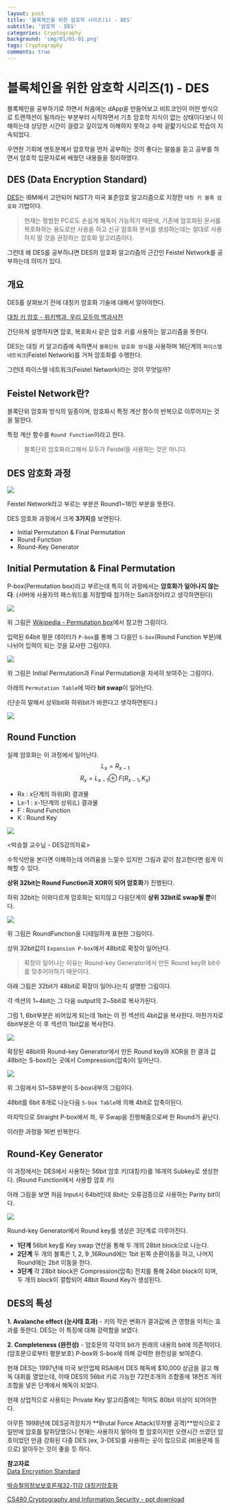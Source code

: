 ```yaml
---
layout: post
title: '블록체인을 위한 암호학 시리즈(1) - DES'
subtitle: '암호학 - DES'
categories: Cryptography
background: 'img/01/01-01.png'
tags: Cryptography
comments: true
---
```


# 블록체인을 위한 암호학 시리즈(1) - DES

블록체인을 공부하기로 하면서 처음에는 dApp을 만들어보고 비트코인이 어떤 방식으로 트랜잭션이 될까라는 부분부터 시작하면서 기초 암호학 지식이 없는 상태이다보니 이해하는데 상당한 시간이 걸렸고 깊이있게 이해하지 못하고 수박 겉햛기식으로 학습이 지속되었다.

우연한 기회에 멘토분께서 암호학을 먼저 공부하는 것이 좋다는 말씀을 듣고 공부를 하면서 암호학 입문자로써 배웠던 내용들을 정리하였다.

## DES (Data Encryption Standard)

[DES](https://namu.wiki/w/DES)는 IBM에서 고안되어 NIST가 미국 표준암호 알고리즘으로 지정한 `대칭 키 블록 암호화` 기법이다.

> 현재는 평범한 PC로도 손쉽게 해독이 가능하기 때문에, 기존에 암호화된 문서를 복호화하는 용도로만 사용을 하고 신규 암호화 문서를 생성하는데는 절대로 사용하지 말 것을 권장하는 암호화 알고리즘이다.

그런데 왜 DES를 공부하냐면 DES의 암호화 알고리즘의 근간인 Feistel Network를 공부하는데 의미가 있다.

## 개요

DES를 살펴보기 전에 대칭키 암호화 기술에 대해서 알아야한다.

[대칭 키 암호 - 위키백과, 우리 모두의 백과사전](https://ko.wikipedia.org/wiki/%EB%8C%80%EC%B9%AD_%ED%82%A4_%EC%95%94%ED%98%B8)

간단하게 설명하자면 암호, 복호화시 같은 암호 키를 사용하는 알고리즘을 뜻한다.

DES는 대칭 키 알고리즘에 속하면서 `블록단위 암호화 방식`을 사용하며 16단계의 `파이스텔 네트워크`(Feistel Network)를 거쳐 암호화를 수행한다.

그런데 파이스텔 네트워크(Feistel Network)라는 것이 무엇일까?

## **Feistel Network란?**

블록단위 암호화 방식의 일종이며, 암호화시 특정 계산 함수의 반복으로 이루어지는 것을 말한다.

특정 계산 함수를 `Round Function`이라고 한다.

> 블록단위 암호화라고해서 모두가 Feistel을 사용하는 것은 아니다.

## DES 암호화 과정

![](/img/01/01-02.png)

Feistel Network라고 부르는 부분은 Round1~16인 부분을 뜻한다.

DES 암호화 과정에서 크게 **3가지**를 보면된다.

- Initial Permutation & Final Permutation
- Round Function
- Round-Key Generator

## Initial Permutation & Final Permutation

P-box(Permutation box)라고 부르는데 특히 이 과정에서는 **암호화가 일어나지 않는다**. (서버에 사용자의 패스워드를 저장할때 첨가하는 Salt과정이라고 생각하면된다)

![](https://upload.wikimedia.org/wikipedia/commons/c/c7/Link_between_S-Boxes.gif)

위 그림은 [Wikipedia - Permutation box](https://en.wikipedia.org/wiki/Permutation_box)에서 참고한 그림이다.

입력된 64bit 평문 데이터가 `P-box`를 통해 그 다음인 `S-box`(Round Function 부분)에 나뉘어 입력이 되는 것을 묘사한 그림이다.

![](/img/01/01-03.png)

위 그림은 Initial Permutation과 Final Permutation을 자세히 보여주는 그림이다.

아래의 `Permutation Table`에 따라 **bit swap**이 일어난다.

(단순히 말해서 상위bit와 하위bit가 바뀐다고 생각하면된다.)

![](/img/01/01-04.png)

## Round Function

실제 암호화는 이 과정에서 일어난다.
$$L_x = R_{x-1}$$
$$R_x = L_{x-1} \oplus \!\, F(R_{x-1}, K_x)$$

- Rx : x단계의 하위(R) 결과물
- Lx-1 : x-1단계의 상위(L) 결과물
- F : Round Function
- K : Round Key

![](/img/01/01-05.png)

<박승철 교수님 - DES강의자료>

수학식만을 본다면 이해하는데 어려움을 느낄수 있지만 그림과 같이 참고한다면 쉽게 이해할 수 있다.

**상위 32bit는 Round Function과 XOR이 되어 암호화**가 진행된다.

하위 32bit는 이와다르게 암호화는 되지않고 다음단계의 **상위 32bit로 swap될 뿐**이다.

![](/img/01/01-06.png)

위 그림은 RoundFunction을 디테일하게 표현한 그림이다.

상위 32bit값이 `Expansion P-box`에서 48bit로 확장이 일어난다.

> 확장이 일어나는 이유는 Round-key Generator에서 만든 Round key와 bit수를 맞추어야하기 때문이다.

아래 그림은 32bit가 48bit로 확장이 일어나는지 설명한 그림이다.

각 섹션의 1~4bit는 그 다음 output의 2~5bit로 복사가된다.

그럼 1, 6bit부분은 비어있게 되는데 1bit는 이 전 섹션의 4bit값을 복사한다. 마찬가지로 6bit부분은 이 후 섹션의 1bit값을 복사한다.

![](/img/01/01-07.png)

확장된 48bit와 Round-key Generator에서 만든 Round key와 XOR을 한 결과 값 48bit는 S-box라는 곳에서 Compression(압축)이 일어난다.

![](/img/01/01-08.png)

위 그림에서 S1~S8부분이 S-box내부의 그림이다.

48bit를 6bit 8개로 나눈다음 `S-box Table`에 의해 4bit로 압축이된다.

마지막으로 Straight P-box에서 좌, 우 Swap을 진행해줌으로써 한 Round가 끝난다.

이러한 과정을 16번 반복한다.

## Round-Key Generator

이 과정에서는 DES에서 사용하는 56bit 암호 키(대칭키)를 16개의 Subkey로 생성한다. (Round Function에서 사용할 암호 키)

아래 그림을 보면 처음 Input시 64bit인데 8bit는 오류검증으로 사용하는 Parity bit이다.

![](/img/01/01-09.png)

Round-key Generator에서 Round key를 생성은 3단계로 이루어진다.

- **1단계** 56bit key를 Key swap 연산을 통해 두 개의 28bit block으로 나눈다.
- **2단계** 두 개의 블록은 1, 2, 9 ,16Round에는 1bit 왼쪽 순환이동을 하고, 나머지 Round에는 2bit 이동을 한다.
- **3단계** 각 28bit block은 Compression(압축) 전치를 통해 24bit block이 되며, 두 개의 block이 결합되어 48bit Round Key가 생성된다.

## DES의 특성

**1. Avalanche effect (눈사태 효과)** - 키의 작은 변화가 결과값에 큰 영향을 미치는 효과를 뜻한다. DES는 이 특징에 대해 강력함을 보였다.

**2. Completeness (완전성)** - 암호문의 각각의 bit가 원래의 내용의 bit에 의존적이다. (암호문으로부터 평문보호) P-box와 S-box에 의해 강력한 완전성을 보여준다.

현재 DES는 1997년에 미국 보안업체 RSA에서 DES 해독에 \$10,000 상금을 걸고 해독 대회를 열었는데, 이때 DES의 56bit 키로 가능한 72천조개의 조합중에 18천조 개의 조합을 넣은 단계에서 해독이 되었다.

현재 상업적으로 사용되는 Private Key 알고리즘에는 적어도 80bit 이상이 되어야한다.

아무튼 1998년에 DES공격장치가 **Brutal Force Attack(무차별 공격)**방식으로 2일만에 암호를 탈취당했으니 현재는 사용하지 말아야 할 암호이지만 오랜시간 쓰였던 암호이었던 만큼 강화된 다중 DES (ex, 3-DES)를 사용하는 곳이 많으므로 (비용문제 등으로) 알아두는 것이 좋을 듯 하다.

**참고자료**<br />
[Data Encryption Standard](https://www.tutorialspoint.com/cryptography/data_encryption_standard.htm)

[박승철의정보보호론제32-11강 대칭키암호화](https://www.youtube.com/watch?v=dFb2ezWDO38)

[CS480 Cryptography and Information Security - ppt download](https://slideplayer.com/slide/11006182/)
